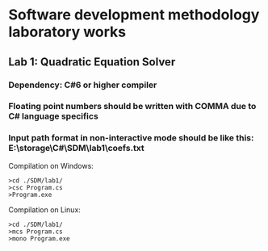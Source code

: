 # Software development methodology laboratory works
## Lab 1: Quadratic Equation Solver
### Dependency: C#6 or higher compiler
### Floating point numbers should be written with COMMA due to C# language specifics
### Input path format in non-interactive mode should be like this: E:\storage\C#\SDM\lab1\coefs.txt

Compilation on Windows:
```shell
>cd ./SDM/lab1/
>csc Program.cs
>Program.exe
```

Compilation on Linux:
```shell
>cd ./SDM/lab1/
>mcs Program.cs
>mono Program.exe
```
